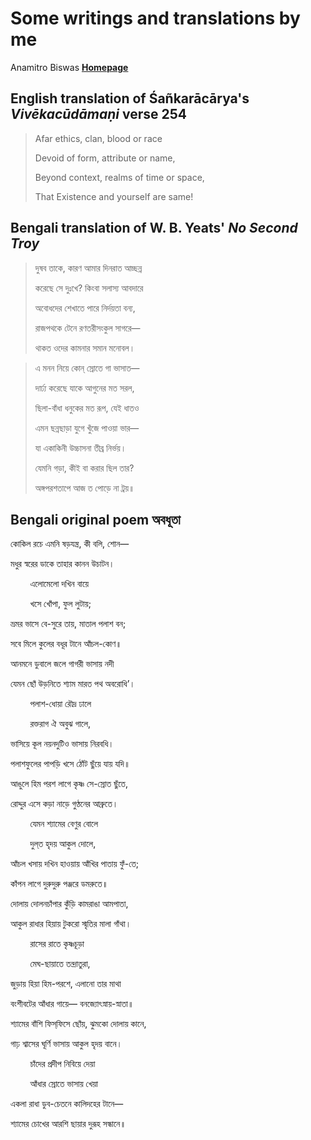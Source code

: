 # Some writings and translations by me

Anamitro Biswas [**Homepage**](https://anamitro.github.io)

## English translation of Śañkarācārya's _Vivēkacūdāmaṇi_ verse 254

> Afar ethics, clan, blood or race
> 
> Devoid of form, attribute or name,
> 
> Beyond context, realms of time or space,
> 
> That Existence and yourself are same!

## Bengali translation of W. B. Yeats' *No Second Troy*

> দুষব তাকে, কারণ আমার দিনরাত আচ্ছন্ন
> 
> করেছে সে দুঃখে? কিংবা সলাস্য আবদারে
> 
> অবোধদের শেখাতে পারে নির্দয়তা বন্য,
> 
> রাজপথকে টেনে রণতরীসংকুল সাগরে—
> 
> থাকত ওদের কামনার সমান মনোবল।

> এ মনন নিয়ে কোন্ স্রোতে গা ভাসাত—
> 
> দার্ঢ্য করেছে যাকে আগুনের মত সরল,
> 
> ছিলা-বাঁধা ধনুকের মত রূপ, যেই ধাতও
> 
> এমন ছন্নছাড়া যুগে খুঁজে পাওয়া ভার—
> 
> যা একাকিনী উচ্চাসনা তীব্র নির্ভয়।
> 
> যেমনি গড়া, কীই বা করার ছিল তার?
> 
> অঙ্গপরশতাপে আজ ত পোড়ে না ট্রয়॥

## Bengali original poem অবধূতা

কোকিল রচে এমনি ষড়যন্ত্র, কী বলি, শোন—

মধুর স্বরের ডাকে তাহার কানন উচাটন।

&nbsp;&nbsp;&nbsp;&nbsp;&nbsp;&nbsp;&nbsp;&nbsp;এলোমেলো দখিন বায়ে

&nbsp;&nbsp;&nbsp;&nbsp;&nbsp;&nbsp;&nbsp;&nbsp;খসে খোঁপা, ফুল লুটায়;

ভ্রমর ভাসে বে-সুরে তায়, মাতাল পলাশ বন;

সবে মিলে কুলের বধূর টানে আঁচল-কোণ॥

>
>
আনমনে ডুবালে জলে গাগরী ভাসায় নদী

যেমন ছোঁ উড়নিতে শ্যাম মারত পথ অবরোধি’।

&nbsp;&nbsp;&nbsp;&nbsp;&nbsp;&nbsp;&nbsp;&nbsp;পলাশ-ধোয়া রৌদ্র ঢালে

&nbsp;&nbsp;&nbsp;&nbsp;&nbsp;&nbsp;&nbsp;&nbsp;রক্তরাগ ঐ অবুঝ গালে,

ভাসিয়ে কূল নয়নদুটিও ভাসায় নিরবধি।

পলাশফুলের পাপড়ি খসে ঠোঁট ছুঁয়ে যায় যদি॥

>
>
আঙুলে হিম পরশ লাগে কৃষ্ণ সে-স্রোত ছুঁতে,

রোদ্দুর এসে কড়া নাড়ে গুণ্ঠনের আব্রুতে।

&nbsp;&nbsp;&nbsp;&nbsp;&nbsp;&nbsp;&nbsp;&nbsp;যেমন শ্যামের বেণুর বোলে

&nbsp;&nbsp;&nbsp;&nbsp;&nbsp;&nbsp;&nbsp;&nbsp;দুল্‌ত হৃদয় আকুল দোলে,

আঁচল খসায় দখিন হাওয়ায় আঁখির পাতায় ফুঁ-তে;

কাঁপন লাগে দুরুদুরু পঞ্জরে ডমরুতে॥

>
>
দোলায় দোলনচাঁপার কুঁড়ি কামরাঙা আমপাতা,

আকুল রাধার হিয়ায় টুকরো স্মৃতির মালা গাঁথা।

&nbsp;&nbsp;&nbsp;&nbsp;&nbsp;&nbsp;&nbsp;&nbsp;রাসের রাতে কৃষ্ণচূড়া

&nbsp;&nbsp;&nbsp;&nbsp;&nbsp;&nbsp;&nbsp;&nbsp;মেঘ-ছায়াতে তন্দ্রাতুরা,

জুড়ায় হিয়া হিম-পরশে, এলানো তার মাথা

বংশীবটের আঁধার গায়ে— বনজ্যোৎস্নায়-স্নাতা॥

>
>
শ্যামের বাঁশি ফিস্‌ফিসে ছোঁয়, ঝুমকো দোলায় কানে,

গাঢ় শ্বাসের ঘূর্ণি ভাসায় আকুল হৃদয় বানে।

&nbsp;&nbsp;&nbsp;&nbsp;&nbsp;&nbsp;&nbsp;&nbsp;চাঁদের প্রদীপ নিবিয়ে দেয়া

&nbsp;&nbsp;&nbsp;&nbsp;&nbsp;&nbsp;&nbsp;&nbsp;আঁধার স্রোতে ভাসায় খেয়া

একলা রাধা ডুব-চেতনে কালিদহের টানে—

শ্যামের চোখের আরশি ছায়ার দুরূহ সন্ধানে॥
